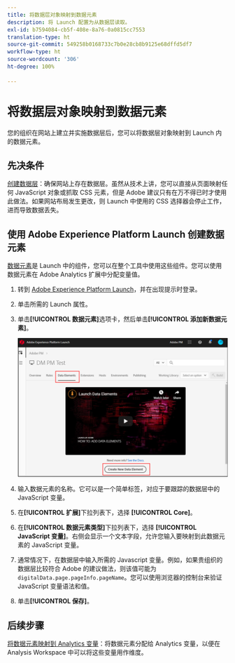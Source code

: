 ```yaml
---
title: 将数据层对象映射到数据元素
description: 将 Launch 配置为从数据层读取。
exl-id: b7594084-cb5f-408e-8a76-0a0815cc7553
translation-type: ht
source-git-commit: 549258b0168733c7b0e28cb8b9125e68dffd5df7
workflow-type: ht
source-wordcount: '306'
ht-degree: 100%

---
```


# 将数据层对象映射到数据元素

您的组织在网站上建立并实施数据层后，您可以将数据层对象映射到 Launch 内的数据元素。

## 先决条件

[创建数据层](../prepare/data-layer.md)：确保网站上存在数据层。虽然从技术上讲，您可以直接从页面映射任何 JavaScript 对象或抓取 CSS 元素，但是 Adobe 建议只有在万不得已时才使用此做法。如果网站布局发生更改，则 Launch 中使用的 CSS 选择器会停止工作，进而导致数据丢失。

## 使用 Adobe Experience Platform Launch 创建数据元素

[数据元素](https://docs.adobe.com/content/help/zh-Hans/launch/using/reference/manage-resources/data-elements.html#create-a-data-element)是 Launch 中的组件，您可以在整个工具中使用这些组件。您可以使用数据元素在 Adobe Analytics 扩展中分配变量值。

1. 转到 [Adobe Experience Platform Launch](https://launch.adobe.com)，并在出现提示时登录。
1. 单击所需的 Launch 属性。
1. 单击&#x200B;**[!UICONTROL 数据元素]**&#x200B;选项卡，然后单击&#x200B;**[!UICONTROL 添加新数据元素]**。

   ![创建数据元素](assets/createelement.png)

1. 输入数据元素的名称。它可以是一个简单标签，对应于要跟踪的数据层中的 JavaScript 变量。
1. 在&#x200B;**[!UICONTROL 扩展]**&#x200B;下拉列表下，选择 **[!UICONTROL Core]**。
1. 在&#x200B;**[!UICONTROL 数据元素类型]**&#x200B;下拉列表下，选择 **[!UICONTROL JavaScript 变量]**。右侧会显示一个文本字段，允许您输入要映射到此数据元素的 JavaScript 变量。
1. 通常情况下，在数据层中输入所需的 Javascript 变量。例如，如果贵组织的数据层比较符合 Adobe 的建议做法，则该值可能为 `digitalData.page.pageInfo.pageName`。您可以使用浏览器的控制台来验证 JavaScript 变量语法和值。
1. 单击&#x200B;**[!UICONTROL 保存]**。

## 后续步骤

[将数据元素映射到 Analytics 变量](elements-to-variable.md)：将数据元素分配给 Analytics 变量，以便在 Analysis Workspace 中可以将这些变量用作维度。
